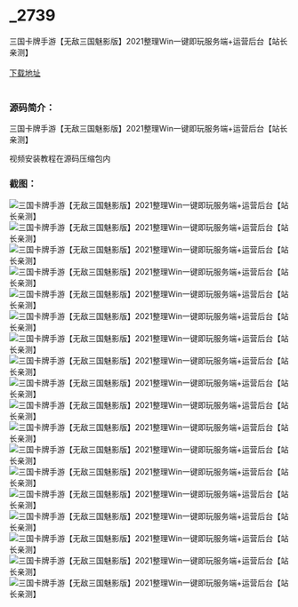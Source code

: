 # _2739
三国卡牌手游【无敌三国魅影版】2021整理Win一键即玩服务端+运营后台【站长亲测】
<br/></br>
[下载地址](https://www.uuid2.com/2739.html "下载地址")
<br/></br>
<h3>源码简介：</h3>
<p>三国卡牌手游【无敌三国魅影版】2021整理Win一键即玩服务端+运营后台【站长亲测】<p>
<p>视频安装教程在源码压缩包内<p>
<h3>截图：</h3>
<img src="https://www.uuid2.com/wp-content/uploads/img/202110/43b16b2157.jpg" alt="三国卡牌手游【无敌三国魅影版】2021整理Win一键即玩服务端+运营后台【站长亲测】"><img src="https://www.uuid2.com/wp-content/uploads/img/202110/4fd9961185.jpg" alt="三国卡牌手游【无敌三国魅影版】2021整理Win一键即玩服务端+运营后台【站长亲测】"><img src="https://www.uuid2.com/wp-content/uploads/img/202110/4fd9961899.jpg" alt="三国卡牌手游【无敌三国魅影版】2021整理Win一键即玩服务端+运营后台【站长亲测】"><img src="https://www.uuid2.com/wp-content/uploads/img/202110/0190c3d451.jpg" alt="三国卡牌手游【无敌三国魅影版】2021整理Win一键即玩服务端+运营后台【站长亲测】"><img src="https://www.uuid2.com/wp-content/uploads/img/202110/90b1d10993.jpg" alt="三国卡牌手游【无敌三国魅影版】2021整理Win一键即玩服务端+运营后台【站长亲测】"><img src="https://www.uuid2.com/wp-content/uploads/img/202110/8f21396537.jpg" alt="三国卡牌手游【无敌三国魅影版】2021整理Win一键即玩服务端+运营后台【站长亲测】"><img src="https://www.uuid2.com/wp-content/uploads/img/202110/8f21396756.jpg" alt="三国卡牌手游【无敌三国魅影版】2021整理Win一键即玩服务端+运营后台【站长亲测】"><img src="https://www.uuid2.com/wp-content/uploads/img/202110/1041fbe186.jpg" alt="三国卡牌手游【无敌三国魅影版】2021整理Win一键即玩服务端+运营后台【站长亲测】"><img src="https://www.uuid2.com/wp-content/uploads/img/202110/90660cb484.jpg" alt="三国卡牌手游【无敌三国魅影版】2021整理Win一键即玩服务端+运营后台【站长亲测】"><img src="https://www.uuid2.com/wp-content/uploads/img/202110/d41fb62526.jpg" alt="三国卡牌手游【无敌三国魅影版】2021整理Win一键即玩服务端+运营后台【站长亲测】"><img src="https://www.uuid2.com/wp-content/uploads/img/202110/d41fb62632.jpg" alt="三国卡牌手游【无敌三国魅影版】2021整理Win一键即玩服务端+运营后台【站长亲测】"><img src="https://www.uuid2.com/wp-content/uploads/img/202110/6f4ac0f329.jpg" alt="三国卡牌手游【无敌三国魅影版】2021整理Win一键即玩服务端+运营后台【站长亲测】"><img src="https://www.uuid2.com/wp-content/uploads/img/202110/26700d6392.jpg" alt="三国卡牌手游【无敌三国魅影版】2021整理Win一键即玩服务端+运营后台【站长亲测】"><img src="https://www.uuid2.com/wp-content/uploads/img/202110/f3386b6856.jpg" alt="三国卡牌手游【无敌三国魅影版】2021整理Win一键即玩服务端+运营后台【站长亲测】"><img src="https://www.uuid2.com/wp-content/uploads/img/202110/f3386b6814.jpg" alt="三国卡牌手游【无敌三国魅影版】2021整理Win一键即玩服务端+运营后台【站长亲测】"><img src="https://www.uuid2.com/wp-content/uploads/img/202110/15c28c5103.jpg" alt="三国卡牌手游【无敌三国魅影版】2021整理Win一键即玩服务端+运营后台【站长亲测】"><img src="https://www.uuid2.com/wp-content/uploads/img/202110/0f68c9e505.jpg" alt="三国卡牌手游【无敌三国魅影版】2021整理Win一键即玩服务端+运营后台【站长亲测】"><img src="https://www.uuid2.com/wp-content/uploads/img/202110/b9bc962214.jpg" alt="三国卡牌手游【无敌三国魅影版】2021整理Win一键即玩服务端+运营后台【站长亲测】">
